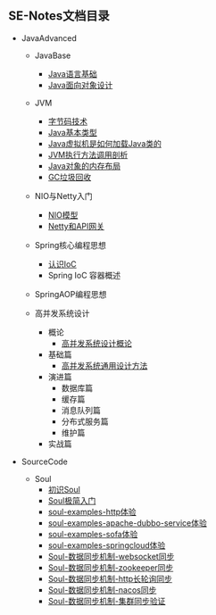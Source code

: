 ## SE-Notes文档目录

- JavaAdvanced

    - JavaBase
        - [Java语言基础](https://github.com/itmiwang/SE-Notes/blob/main/JavaAdvanced/%E6%B7%B1%E4%BC%BC%E6%B5%B7/01.Java%E8%AF%AD%E8%A8%80%E5%9F%BA%E7%A1%80.md)
        - [Java面向对象设计](https://github.com/itmiwang/SE-Notes/blob/main/JavaAdvanced/%E6%B7%B1%E4%BC%BC%E6%B5%B7/02.Java%E9%9D%A2%E5%90%91%E5%AF%B9%E8%B1%A1%E8%AE%BE%E8%AE%A1.md)
    - JVM

        - [字节码技术](https://github.com/itmiwang/SE-Notes/blob/main/JavaAdvanced/JVM/%E5%AD%97%E8%8A%82%E7%A0%81%E6%8A%80%E6%9C%AF.md)
        - [Java基本类型](https://github.com/itmiwang/SE-Notes/blob/main/JavaAdvanced/JVM/02.Java%E7%9A%84%E5%9F%BA%E6%9C%AC%E7%B1%BB%E5%9E%8B.md)
        - [Java虚拟机是如何加载Java类的](https://github.com/itmiwang/SE-Notes/blob/main/JavaAdvanced/JVM/03.Java%E8%99%9A%E6%8B%9F%E6%9C%BA%E6%98%AF%E5%A6%82%E4%BD%95%E5%8A%A0%E8%BD%BDJava%E7%B1%BB%E7%9A%84.md)
        - [JVM执行方法调用剖析](https://github.com/itmiwang/SE-Notes/blob/main/JavaAdvanced/JVM/04.JVM%E6%89%A7%E8%A1%8C%E6%96%B9%E6%B3%95%E8%B0%83%E7%94%A8%E5%89%96%E6%9E%90.md)
        - [Java对象的内存布局](https://github.com/itmiwang/SE-Notes/blob/main/JavaAdvanced/JVM/05.Java%E5%AF%B9%E8%B1%A1%E7%9A%84%E5%86%85%E5%AD%98%E5%B8%83%E5%B1%80.md)
        - [GC垃圾回收](https://github.com/itmiwang/SE-Notes/blob/main/JavaAdvanced/JVM/GC%E5%9E%83%E5%9C%BE%E5%9B%9E%E6%94%B6.md)
    - NIO与Netty入门
        - [NIO模型](https://github.com/itmiwang/SE-Notes/blob/main/JavaAdvanced/NIO%E4%B8%8ENetty%E5%85%A5%E9%97%A8/01.NIO%E6%A8%A1%E5%9E%8B.md)
        - [Netty和API网关](https://github.com/itmiwang/SE-Notes/blob/main/JavaAdvanced/NIO%E4%B8%8ENetty%E5%85%A5%E9%97%A8/02.Netty%E5%92%8CAPI%E7%BD%91%E5%85%B3.md)
    - Spring核心编程思想
        - [认识IoC](https://github.com/itmiwang/SE-Notes/blob/main/JavaAdvanced/Spring%E6%A0%B8%E5%BF%83%E7%BC%96%E7%A8%8B%E6%80%9D%E6%83%B3/01.%E8%AE%A4%E8%AF%86IoC.md)
        - Spring IoC 容器概述
    - SpringAOP编程思想
    - 高并发系统设计
        - 概论
            - [高并发系统设计概论](https://github.com/itmiwang/SE-Notes/blob/main/JavaAdvanced/%E9%AB%98%E5%B9%B6%E5%8F%91%E7%B3%BB%E7%BB%9F%E8%AE%BE%E8%AE%A1/01.%E9%AB%98%E5%B9%B6%E5%8F%91%E7%B3%BB%E7%BB%9F%E8%AE%BE%E8%AE%A1%E6%A6%82%E8%AE%BA.md)
        - 基础篇
            - [高并发系统通用设计方法](https://github.com/itmiwang/SE-Notes/blob/main/JavaAdvanced/%E9%AB%98%E5%B9%B6%E5%8F%91%E7%B3%BB%E7%BB%9F%E8%AE%BE%E8%AE%A1/02.%E9%AB%98%E5%B9%B6%E5%8F%91%E7%B3%BB%E7%BB%9F%E9%80%9A%E7%94%A8%E8%AE%BE%E8%AE%A1%E6%96%B9%E6%B3%95.md)
        - 演进篇
            - 数据库篇
            - 缓存篇
            - 消息队列篇
            - 分布式服务篇
            - 维护篇
        - 实战篇

    

- SourceCode
  
    - Soul
        - [初识Soul](https://github.com/itmiwang/SE-Notes/blob/main/SourceCode/Soul/01.%E5%88%9D%E8%AF%86Soul.md)
        - [Soul极简入门](https://github.com/itmiwang/SE-Notes/blob/main/SourceCode/Soul/02.Soul%E6%9E%81%E7%AE%80%E5%85%A5%E9%97%A8.md)
        - [soul-examples-http体验](https://github.com/itmiwang/SE-Notes/blob/main/SourceCode/Soul/03.soul-examples-http%E4%BD%93%E9%AA%8C.md)
        - [soul-examples-apache-dubbo-service体验](https://github.com/itmiwang/SE-Notes/blob/main/SourceCode/Soul/04.soul-examples-apache-dubbo-service%E4%BD%93%E9%AA%8C.md)
        - [soul-examples-sofa体验](https://github.com/itmiwang/SE-Notes/blob/main/SourceCode/Soul/05.soul-examples-sofa%E4%BD%93%E9%AA%8C.md)
        - [soul-examples-springcloud体验](https://github.com/itmiwang/SE-Notes/blob/main/SourceCode/Soul/06.soul-examples-springcloud%E4%BD%93%E9%AA%8C.md)
        - [Soul-数据同步机制-websocket同步](https://github.com/itmiwang/SE-Notes/blob/main/SourceCode/Soul/07.Soul-%E6%95%B0%E6%8D%AE%E5%90%8C%E6%AD%A5%E6%9C%BA%E5%88%B6-websocket%E5%90%8C%E6%AD%A5.md)
        - [Soul-数据同步机制-zookeeper同步](https://github.com/itmiwang/SE-Notes/blob/main/SourceCode/Soul/08.Soul-%E6%95%B0%E6%8D%AE%E5%90%8C%E6%AD%A5%E6%9C%BA%E5%88%B6-zookeeper%E5%90%8C%E6%AD%A5.md)
        - [Soul-数据同步机制-http长轮询同步](https://github.com/itmiwang/SE-Notes/blob/main/SourceCode/Soul/09.Soul-%E6%95%B0%E6%8D%AE%E5%90%8C%E6%AD%A5%E6%9C%BA%E5%88%B6-http%E9%95%BF%E8%BD%AE%E8%AF%A2%E5%90%8C%E6%AD%A5.md)
        - [Soul-数据同步机制-nacos同步](https://github.com/itmiwang/SE-Notes/blob/main/SourceCode/Soul/10.Soul-%E6%95%B0%E6%8D%AE%E5%90%8C%E6%AD%A5%E6%9C%BA%E5%88%B6-nacos%E5%90%8C%E6%AD%A5.md)
        - [Soul-数据同步机制-集群同步验证](https://github.com/itmiwang/SE-Notes/blob/main/SourceCode/Soul/11.Soul-%E6%95%B0%E6%8D%AE%E5%90%8C%E6%AD%A5%E6%9C%BA%E5%88%B6-%E9%9B%86%E7%BE%A4%E5%90%8C%E6%AD%A5%E9%AA%8C%E8%AF%81.md)

